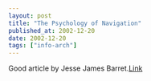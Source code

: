 ```yaml
---
layout: post
title: "The Psychology of Navigation"
published_at: 2002-12-20
date: 2002-12-20
tags: ["info-arch"]
---
```


Good article by Jesse James Barret.[Link](http://www.digital-web.com/features/feature_2002-12b.shtml)  